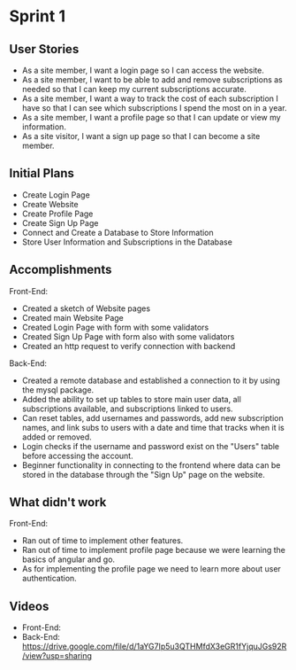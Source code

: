 # Sprint 1

## User Stories
* As a site member, I want a login page so I can access the website.
* As a site member, I want to be able to add and remove subscriptions as needed so that I can keep my current subscriptions accurate.
* As a site member, I want a way to track the cost of each subscription I have so that I can see which subscriptions I spend the most on in a year.
* As a site member, I want a profile page so that I can update or view my information.
* As a site visitor, I want a sign up page so that I can become a site member.

## Initial Plans
* Create Login Page
* Create Website
* Create Profile Page
* Create Sign Up Page
* Connect and Create a Database to Store Information
* Store User Information and Subscriptions in the Database

## Accomplishments
Front-End:
* Created a sketch of Website pages
* Created main Website Page
* Created Login Page with form with some validators
* Created Sign Up Page with form also with some validators
* Created an http request to verify connection with backend

Back-End:
* Created a remote database and established a connection to it by using the mysql package.
* Added the ability to set up tables to store main user data, all subscriptions available, and subscriptions linked to users.
* Can reset tables, add usernames and passwords, add new subscription names, and link subs to users with a date and time that tracks when it is added or removed.
* Login checks if the username and password exist on the "Users" table before accessing the account.
* Beginner functionality in connecting to the frontend where data can be stored in the database through the "Sign Up" page on the website.

## What didn't work
Front-End:
* Ran out of time to implement other features.
* Ran out of time to implement profile page because we were learning the basics of angular and go.
* As for implementing the profile page we need to learn more about user authentication.

## Videos

* Front-End: 
* Back-End: https://drive.google.com/file/d/1aYG7Ip5u3QTHMfdX3eGR1fYjquJGs92R/view?usp=sharing

